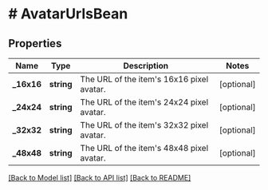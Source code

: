 # # AvatarUrlsBean

## Properties

Name | Type | Description | Notes
------------ | ------------- | ------------- | -------------
**_16x16** | **string** | The URL of the item&#39;s 16x16 pixel avatar. | [optional]
**_24x24** | **string** | The URL of the item&#39;s 24x24 pixel avatar. | [optional]
**_32x32** | **string** | The URL of the item&#39;s 32x32 pixel avatar. | [optional]
**_48x48** | **string** | The URL of the item&#39;s 48x48 pixel avatar. | [optional]

[[Back to Model list]](../../README.md#models) [[Back to API list]](../../README.md#endpoints) [[Back to README]](../../README.md)
